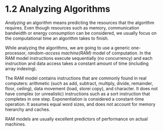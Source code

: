 # 1.2 Analyzing Algorithms

_Analyzing_ an algorithm means predicting the resources that the algorithm requires. Even though resources such as memory, communication bandwidth or energy consumption can be considered, we usually focus on the computational time an algorithm takes to finish.

While analyzing the algorithms, we are going to use a generic one-processor, _random-access machine(RAM)_ model of computation. In the RAM model instructions execute sequentially (no concurrency) and each instruction and data access takes a constant amount of time (including array indexing).

The RAM model contains instructions that are commonly found in real computers: arithmetic (such as add, subtract, multiply, divide, remainder, floor, ceiling), data movement (load, storei copy), and character. It does not have complex (or unrealistic) instructions such as a sort instruction that completes in one step. Exponentiation is considered a constant-time operation. It assumes equal word sizes, and does not account for memory hierarchy and caches.

RAM models are usually excellent predictors of performance on actual machines.